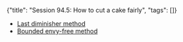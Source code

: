 {"title": "Session 94.5: How to cut a cake fairly", "tags": []}

* [Last diminisher method](https://www.youtube.com/watch?v=ga0R82g7Py8)
* [Bounded envy-free method](https://www.quantamagazine.org/new-algorithm-solves-cake-cutting-problem-20161006/)


